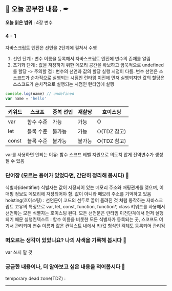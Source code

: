 ## 📕 오늘 공부한 내용 . ✒

**오늘 읽은 범위** : 4장 변수

### 4 - 1

자바스크립트 엔진은 선언을 2단계에 걸쳐서 수행
1. 선언 단계 : 변수 이름을 등록해서 자바스크립트 엔진에 변수의 존재를 알림
2. 초기화 단계 : 값을 저장하기 위한 메모리 공간을 확보하고 암묵적으로 undefined를 할당
-> 주의할 점 : 변수의 선언과 값의 할당 실행 시점이 다름. 변수 선언은 소스코드가 순차적으로 실행되는 시점인 런타임 이전에 먼저 실행되지만 값의 할당은 소스코드가 순차적으로 실행되는 시점인 런타임에 실행

```js
console.log(name) // undefined
var name = 'hello'
```

|키워드|스코프|중복 선언|재할당|호이스팅|
|------|---|---|---|---|
|var|함수 수준|가능|가능|O|
|let|블록 수준|불가능|가능|O(TDZ 참고)|
|const|블록 수준|불가능|불가능|O(TDZ 참고)|

var를 사용하면 안되는 이유: 함수 스코프 레벨 지원으로 의도치 않게 전역변수가 생성될 수 있음

### 단어장 (모르는 용어가 있었다면, 간단히 정리해 봅시다) 🔖
식별자(identifier) 식별자는 값이 저장되어 있는 메모리 주소와 매핑관계를 맺으며, 이 매핑 정보도 메모리에 저장되어야 함. 값이 아니라 메모리 주소를 기억하고 있음
hoisting(호이스팅) : 선언문이 코드의 선두로 끌어 올려진 것 처럼 동작하는 자바스크립트 고유의 특징으로 var, let, const, function, function*, class 키워드를 사용해서 선언하는 모든 식별자는 호이스팅 된다. 모든 선언문은 런타임 이전단계에서 먼저 실행되기 때문
실행컨텍스트 : 함수 이름을 비롯한 모든 식별자가 등록되는 곳, 스코프도 여기서 관리되며 변수 이름과 값은 컨텍스트 내에서 키/값 형식인 객체도 등록되어 관리됨

### 떠오르는 생각이 있었니요? 나의 사색을 기록해 봅시다 💭

var 쓰지 말 것

### 궁금한 내용이나, 더 알아보고 싶은 내용을 적어봅시다 🤔
temporary dead zone(TDZ) : 

---
